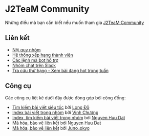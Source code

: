 # J2TeaM Community

Những điều mà bạn cần biết nếu muốn tham gia [J2TeaM Community](https://www.facebook.com/groups/j2team.community/)

## Liên kết

- [Nội quy nhóm](rules.md)
- [Hệ thống xếp hạng thành viên](rank.md)
- [Các lệnh mà bot hỗ trợ](bot-commands.md)
- [Nhóm chat trên Slack](https://j2team-community.slack.com/messages)
- [Tra cứu thứ hạng - Xem bài đang hot trong tuần](http://code.junookyo.xyz/apps/j2team-community-ranking/index.php)

## Công cụ

Các công cụ liệt kê dưới đây được đóng góp bởi cộng đồng:

- [Tìm kiếm bài viết siêu tốc](http://www.j2teamdata.tk/) bởi [Long Đỗ](https://www.facebook.com/groups/j2team.community/permalink/418245055174287/)
- [Index bài viết trong nhóm](http://phimchua.com/fb/) bởi [Vinh Chương](https://www.facebook.com/groups/j2team.community/permalink/420339644964828/)
- [Index, tìm kiếm bài viết trong nhóm](http://j2team.anlink.top/) bởi [Nguyen Huu Dat](https://www.facebook.com/groups/j2team.community/permalink/437008396631286/)
- [Mã hóa, bảo vệ liên kết](http://anlink.top/) bởi [Nguyen Huu Dat](https://www.facebook.com/groups/j2team.community/permalink/423097854689007/)
- [Mã hóa, bảo vệ liên kết](http://code.junookyo.xyz/j2team-community/) bởi [Juno_okyo](https://junookyo.blogspot.com/?utm_source=github)

